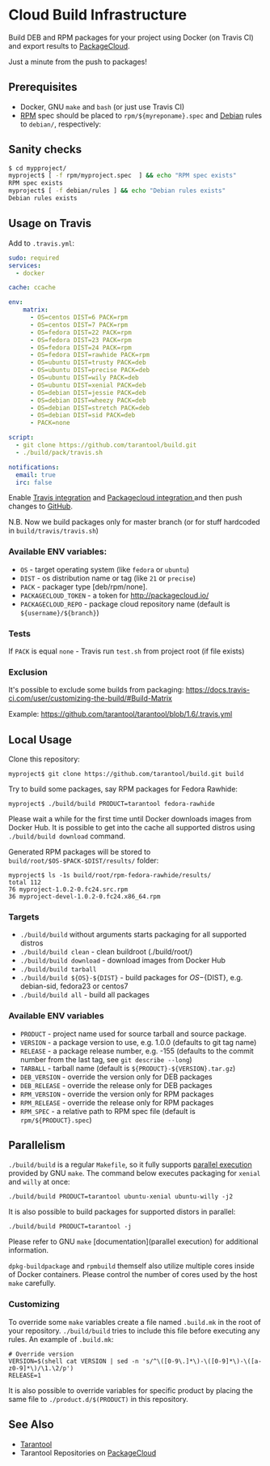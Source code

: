# Cloud Build Infrastructure

Build DEB and RPM packages for your project using Docker (on Travis CI)
and export results to [PackageCloud].

Just a minute from the push to packages!

## Prerequisites

- Docker, GNU `make` and `bash` (or just use Travis CI)
- [RPM] spec should be placed to `rpm/${myreponame}.spec` and
  [Debian] rules to `debian/`, respectively:

## Sanity checks
```sh
$ cd mypproject/
myproject$ [ -f rpm/myproject.spec  ] && echo "RPM spec exists"
RPM spec exists
myproject$ [ -f debian/rules ] && echo "Debian rules exists"
Debian rules exists
```

## Usage on Travis

Add to `.travis.yml`:

```yaml
sudo: required
services:
  - docker

cache: ccache

env:
    matrix:
      - OS=centos DIST=6 PACK=rpm
      - OS=centos DIST=7 PACK=rpm
      - OS=fedora DIST=22 PACK=rpm
      - OS=fedora DIST=23 PACK=rpm
      - OS=fedora DIST=24 PACK=rpm
      - OS=fedora DIST=rawhide PACK=rpm
      - OS=ubuntu DIST=trusty PACK=deb
      - OS=ubuntu DIST=precise PACK=deb
      - OS=ubuntu DIST=wily PACK=deb
      - OS=ubuntu DIST=xenial PACK=deb
      - OS=debian DIST=jessie PACK=deb
      - OS=debian DIST=wheezy PACK=deb
      - OS=debian DIST=stretch PACK=deb
      - OS=debian DIST=sid PACK=deb
      - PACK=none

script:
  - git clone https://github.com/tarantool/build.git
  - ./build/pack/travis.sh

notifications:
  email: true
  irc: false

```

Enable [Travis integration] and [Packagecloud integration ] and then push
changes to [GitHub].

N.B. Now we build packages only for master branch (or for stuff hardcoded in
`build/travis/travis.sh`)

### Available ENV variables:

* `OS` - target operating system (like `fedora` or `ubuntu`)
* `DIST` - os distribution name or tag (like `21` or `precise`)
* `PACK` - packager type [deb/rpm/none].
* `PACKAGECLOUD_TOKEN` - a token for http://packagecloud.io/
* `PACKAGECLOUD_REPO` - package cloud repository name (default is ```${username}/${branch}```)

### Tests

If `PACK` is equal `none` - Travis run `test.sh` from project root
(if file exists)

### Exclusion

It's possible to exclude some builds from packaging:
https://docs.travis-ci.com/user/customizing-the-build/#Build-Matrix

Example: https://github.com/tarantool/tarantool/blob/1.6/.travis.yml

## Local Usage

Clone this repository:

    myproject$ git clone https://github.com/tarantool/build.git build

Try to build some packages, say RPM packages for Fedora Rawhide:

    myproject$ ./build/build PRODUCT=tarantool fedora-rawhide

Please wait a while for the first time until Docker downloads images from
Docker Hub. It is possible to get into the cache all supported distros
using `./build/build download` command.

Generated RPM packages will be stored to `build/root/$OS-$PACK-$DIST/results/`
folder:

    myproject$ ls -1s build/root/rpm-fedora-rawhide/results/
    total 112
    76 myproject-1.0.2-0.fc24.src.rpm
    36 myproject-devel-1.0.2-0.fc24.x86_64.rpm

### Targets

* `./build/build` without arguments starts packaging for all supported distros
* `./build/build clean` - clean buildroot (./build/root/)
* `./build/build download` - download images from Docker Hub
* `./build/build tarball`
* `./build/build ${OS}-${DIST}` - build packages for ${OS}-${DIST}, e.g.
  debian-sid, fedora23 or centos7
* `./build/build all` - build all packages

### Available ENV variables

* `PRODUCT` - project name used for source tarball and source package.
* `VERSION` - a package version to use, e.g. 1.0.0 (defaults to git tag name)
* `RELEASE` - a package release number, e.g. -155 (defaults to the commit
   number from the last tag, see `git describe --long`)
* `TARBALL` - tarball name (default is `${PRODUCT}-${VERSION}.tar.gz`)
* `DEB_VERSION` - override the version only for DEB packages
* `DEB_RELEASE` - override the release only for DEB packages
* `RPM_VERSION` - override the version only for RPM packages
* `RPM_RELEASE` - override the release only for RPM packages
* `RPM_SPEC` - a relative path to RPM spec file (default is
   `rpm/${PRODUCT}.spec`)

## Parallelism

`./build/build` is a regular `Makefile`, so it fully supports [parallel
execution] provided by GNU `make`. The command below executes packaging for
`xenial` and `willy` at once:

    ./build/build PRODUCT=tarantool ubuntu-xenial ubuntu-willy -j2

It is also possible to build packages for supported distors in parallel:

    ./build/build PRODUCT=tarantool -j

Please refer to GNU `make` [documentation](parallel execution) for additional
information.

[parallel execution]: https://www.gnu.org/software/make/manual/html_node/Parallel.html

`dpkg-buildpackage` and `rpmbuild` themself also utilize multiple cores
inside of Docker containers. Please control the number of cores used by
the host `make` carefully.

### Customizing

To override some `make` variables create a file named `.build.mk` in the root
of your repository. `./build/build` tries to include this file
before executing any rules. An example of `.build.mk`:

```
# Override version
VERSION=$(shell cat VERSION | sed -n 's/^\([0-9\.]*\)-\([0-9]*\)-\([a-z0-9]*\)/\1.\2/p')
RELEASE=1
```

It is also possible to override variables for specific product by placing
the same file to `./product.d/$(PRODUCT)` in this repository.

See Also
--------

* [Tarantool](http://github.com/tarantool/tarantool)
* Tarantool Repositories on [PackageCloud](https://packagecloud.io/tarantool/1_6)

[PackageCloud]: https://packagecloud.io/
[RPM]: https://github.com/tarantool/modulekit/tree/master/rpm
[Debian]: https://github.com/tarantool/modulekit/tree/master/debian
[GitHub]: https://github.com/
[Travis Integration]: https://docs.travis-ci.com/user/getting-started/
[PackageCloud Integration]: https://packagecloud.io/docs#travis
